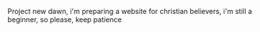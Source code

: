 Project new dawn, i'm preparing a website for christian believers, i'm still a beginner, so please, keep patience
